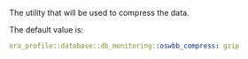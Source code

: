 The utility that will be used to compress the data.

The default value is:

```yaml
ora_profile::database::db_monitoring::oswbb_compress: gzip
```
